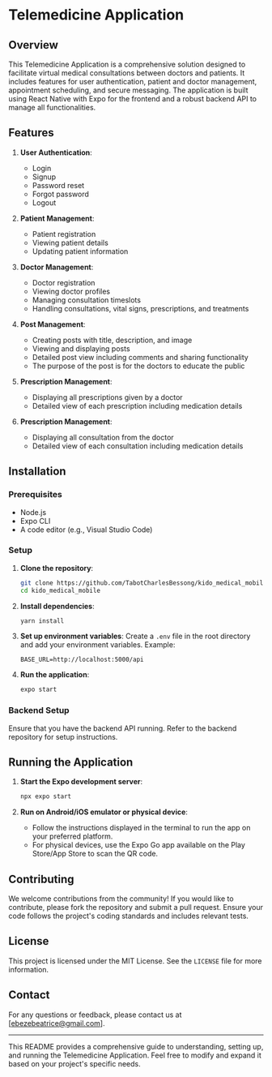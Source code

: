 # Telemedicine Application

## Overview

This Telemedicine Application is a comprehensive solution designed to facilitate virtual medical consultations between doctors and patients. It includes features for user authentication, patient and doctor management, appointment scheduling, and secure messaging. The application is built using React Native with Expo for the frontend and a robust backend API to manage all functionalities.

## Features

1. **User Authentication**: 
   - Login
   - Signup
   - Password reset
   - Forgot password
   - Logout

2. **Patient Management**: 
   - Patient registration
   - Viewing patient details
   - Updating patient information

3. **Doctor Management**:
   - Doctor registration
   - Viewing doctor profiles
   - Managing consultation timeslots
   - Handling consultations, vital signs, prescriptions, and treatments

4. **Post Management**:
   - Creating posts with title, description, and image
   - Viewing and displaying posts
   - Detailed post view including comments and sharing functionality
   - The purpose of the post is for the doctors to educate the public

5. **Prescription Management**:
   - Displaying all prescriptions given by a doctor
   - Detailed view of each prescription including medication details

6. **Prescription Management**:
   - Displaying all consultation from the doctor
   - Detailed view of each consultation including medication details

## Installation

### Prerequisites

- Node.js
- Expo CLI
- A code editor (e.g., Visual Studio Code)

### Setup

1. **Clone the repository**:
   ```bash
   git clone https://github.com/TabotCharlesBessong/kido_medical_mobile.git
   cd kido_medical_mobile
   ```

2. **Install dependencies**:
   ```bash
   yarn install
   ```

3. **Set up environment variables**:
   Create a `.env` file in the root directory and add your environment variables. Example:
   ```
   BASE_URL=http://localhost:5000/api
   ```

4. **Run the application**:
   ```bash
   expo start
   ```

### Backend Setup

Ensure that you have the backend API running. Refer to the backend repository for setup instructions.

## Running the Application

1. **Start the Expo development server**:
   ```bash
   npx expo start
   ```

2. **Run on Android/iOS emulator or physical device**:
   - Follow the instructions displayed in the terminal to run the app on your preferred platform.
   - For physical devices, use the Expo Go app available on the Play Store/App Store to scan the QR code.


## Contributing

We welcome contributions from the community! If you would like to contribute, please fork the repository and submit a pull request. Ensure your code follows the project's coding standards and includes relevant tests.

## License

This project is licensed under the MIT License. See the `LICENSE` file for more information.

## Contact

For any questions or feedback, please contact us at [ebezebeatrice@gmail.com].

---

This README provides a comprehensive guide to understanding, setting up, and running the Telemedicine Application. Feel free to modify and expand it based on your project's specific needs.